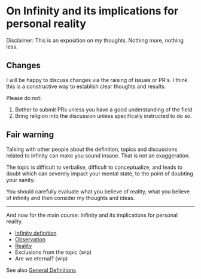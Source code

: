 # On Infinity and its implications for personal reality

Disclaimer: This is an exposition on my thoughts. Nothing more, nothing less.
 
## Changes

I will be happy to discuss changes via the raising of issues or PR's.
I think this is a constructive way to establish clear thoughts and results.

Please do not:
1. Bother to submit PRs unless you have a good understanding of the field
2. Bring religion into the discussion unless specifically instructed to do so.

## Fair warning
Talking with other people about the definition, topics and discussions related to infinity can make you sound insane. That is not an exaggeration. 

The topic is difficult to verbalise, difficult to conceptualize, and leads to doubt which can severely impact your mental state, to the point of doubting your sanity.

You should carefully evaluate what you believe of reality, what you believe of infinity and then consider my thoughts and ideas.
<hr />

And now for the main course: Infinity and its implications for personal reality.

* [Infinity definition](infnitity.md)
* [Observation](observation/observation.md)
* [Reality](reality/reality.md)
* Exclusions from the topic (wip)
* Are we eternal? (wip)

See also [General Definitions](definitions.md)

